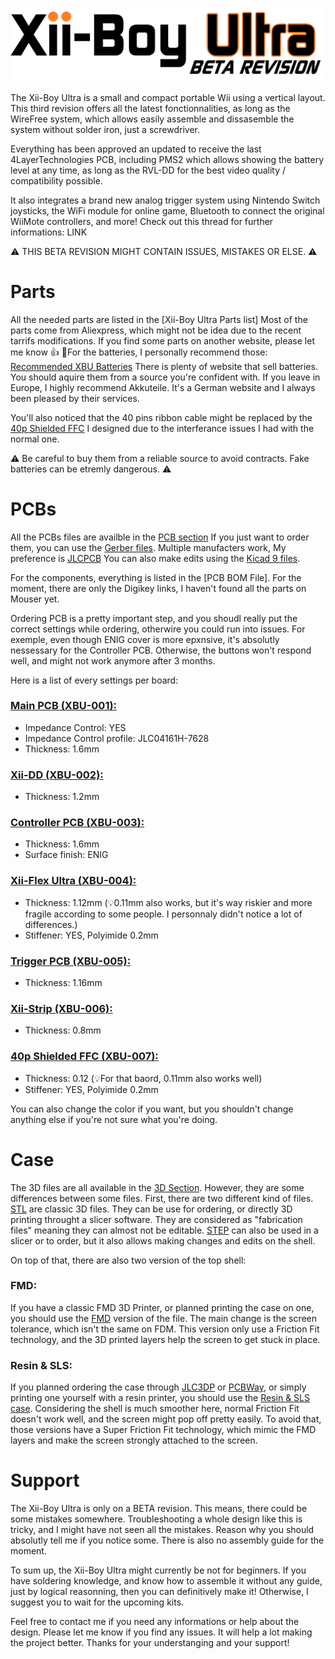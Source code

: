<picture> <source media="(prefers-color-scheme: dark)" srcset="Images/XBU-BR-Light.png" width="800"> <img src="Images/XBU-BR-Dark.png" width="1000"> </picture> 

The Xii-Boy Ultra is a small and compact portable Wii using a vertical layout.
This third revision offers all the latest fonctionnalities, as long as the WireFree system, which allows easily assemble and dissasemble the system without solder iron, just a screwdriver.

Everything has been approved an updated to receive the last 4LayerTechnologies PCB, including PMS2 which allows showing the battery level at any time, as long as the RVL-DD for the best video quality / compatibility possible.

It also integrates a brand new analog trigger system using Nintendo Switch joysticks, the WiFi module for online game, Bluetooth to connect the original WiiMote controllers, and more!
Check out this thread for further informations: LINK

⚠️ THIS BETA REVISION MIGHT CONTAIN ISSUES, MISTAKES OR ELSE. ⚠️

# Parts
All the needed parts are listed in the [Xii-Boy Ultra Parts list]
Most of the parts come from Aliexpress, which might not be idea due to the recent tarrifs modifications. If you find some parts on another website, please let me know 👍
🔋For the batteries, I personally recommend those: [Recommended XBU Batteries](https://www.akkuteile.de/samsung-inr18650-35e-3-6v-3-7v-3500mah-pluspol-flach_100631_3391)
There is plenty of website that sell batteries. You should aquire them from a source you're confident with. If you leave in Europe, I highly recommend Akkuteile. 
It's a German website and I always been pleased by their services.

You'll also noticed that the 40 pins ribbon cable might be replaced by the [40p Shielded FFC](https://github.com/Xenii1642/Xii-Boy-Ultra/blob/main/PCB/Gerbers/Shielded%20FFC.zip) I designed due to the interferance issues I had with the normal one.

⚠️ Be careful to buy them from a reliable source to avoid contracts. Fake batteries can be etremly dangerous. ⚠️

# PCBs
All the PCBs files are availble in the [PCB section](https://github.com/Xenii1642/Xii-Boy-Ultra/tree/main/PCB)
If you just want to order them, you can use the [Gerber files](https://github.com/Xenii1642/Xii-Boy-Ultra/tree/main/PCB/Gerbers). Multiple manufacters work, My preference is [JLCPCB](https://jlcpcb.com/)
You can also make edits using the [Kicad 9 files](https://github.com/Xenii1642/Xii-Boy-Ultra/tree/main/PCB/KiCad%209%20Files).

For the components, everything is listed in the [PCB BOM File]. For the moment, there are only the Digikey links, I haven't found all the parts on Mouser yet.

Ordering PCB is a pretty important step, and you shoudl really put the correct settings while ordering, otherwire you could run into issues.
For exemple, even though ENIG cover is more epxnsive, it's absolutly nessessary for the Controller PCB. Otherwise, the buttons won't respond well, and might not work anymore after 3 months.

Here is a list of every settings per board:
### [**Main PCB (XBU-001)**:](https://github.com/Xenii1642/Xii-Boy-Ultra/blob/main/PCB/Gerbers/Main%20PCB.zip)
- Impedance Control: YES
- Impedance Control profile: JLC04161H-7628
- Thickness: 1.6mm
  
### [**Xii-DD (XBU-002)**:](https://github.com/Xenii1642/Xii-Boy-Ultra/blob/main/PCB/Gerbers/Xii-DD.zip)
- Thickness: 1.2mm
  
### [**Controller PCB (XBU-003)**:](https://github.com/Xenii1642/Xii-Boy-Ultra/blob/main/PCB/Gerbers/Controller%20PCB.zip)
- Thickness: 1.6mm
- Surface finish: ENIG

### [**Xii-Flex Ultra (XBU-004)**:](https://github.com/Xenii1642/Xii-Boy-Ultra/blob/main/PCB/Gerbers/Xii-Flex%20Ultra.zip)
- Thickness: 1.12mm (💡0.11mm also works, but it's way riskier and more fragile according to some people. I personnaly didn't notice a lot of differences.)
- Stiffener: YES, Polyimide 0.2mm

### [**Trigger PCB (XBU-005)**:](https://github.com/Xenii1642/Xii-Boy-Ultra/blob/main/PCB/Gerbers/Trigger%20PCB.zip)
- Thickness: 1.16mm

### [**Xii-Strip (XBU-006)**:](https://github.com/Xenii1642/Xii-Boy-Ultra/blob/main/PCB/Gerbers/Xii-Strip.zip)
- Thickness: 0.8mm

### [**40p Shielded FFC (XBU-007)**:](https://github.com/Xenii1642/Xii-Boy-Ultra/blob/main/PCB/Gerbers/Shielded%20FFC.zip)
- Thickness: 0.12 (💡For that baord, 0.11mm also works well)
- Stiffener: YES, Polyimide 0.2mm

You can also change the color if you want, but you shouldn't change anything else if you're not sure what you're doing.

# Case
The 3D files are all available in the [3D Section](https://github.com/Xenii1642/Xii-Boy-Ultra/tree/main/3D).
However, they are some differences between some files. 
First, there are two different kind of files.
[STL](https://github.com/Xenii1642/Xii-Boy-Ultra/tree/main/3D/STL) are classic 3D files. They can be use for ordering, or directly 3D printing throught a slicer software. They are considered as "fabrication files" meaning they can almost not be editable.
[STEP](https://github.com/Xenii1642/Xii-Boy-Ultra/tree/main/3D/STEP) can also be used in a slicer or to order, but it also allows making changes and edits on the shell. 

On top of that, there are also two version of the top shell:
### **FMD**:
If you have a classic FMD 3D Printer, or planned printing the case on one, you should use the [FMD](https://github.com/Xenii1642/Xii-Boy-Ultra/tree/main/3D/STL/FDM) version of the file.
The main change is the screen tolerance, which isn't the same on FDM. This version only use a Friction Fit technology, and the 3D printed layers help the screen to get stuck in place.

### **Resin & SLS**:
If you planned ordering the case through [JLC3DP](https://jlc3dp.com/) or [PCBWay](https://www.pcbway.com/), or simply printing one yourself with a resin printer, you should use the [Resin & SLS case](https://github.com/Xenii1642/Xii-Boy-Ultra/tree/main/3D/STL/Resin%20%26%20SLS).
Considering the shell is much smoother here, normal Friction Fit doesn't work well, and the screen might pop off pretty easily.
To avoid that, those versions have a Super Friction Fit technology, which mimic the FMD layers and make the screen strongly attached to the screen.

# Support
The Xii-Boy Ultra is only on a BETA revision.
This means, there could be some mistakes somewhere.
Troubleshooting a whole design like this is tricky, and I might have not seen all the mistakes.
Reason why you should absolutly tell me if you notice some.
There is also no assembly guide for the moment.

To sum up, the Xii-Boy Ultra might currently be not for beginners.
If you have soldering knowledge, and know how to assemble it without any guide, just by logical reasonning, then you can definitively make it!
Otherwise, I suggest you to wait for the upcoming kits.

Feel free to contact me if you need any informations or help about the design. Please let me know if you find any issues. It will help a lot making the project better.
Thanks for your understanging and your support!
